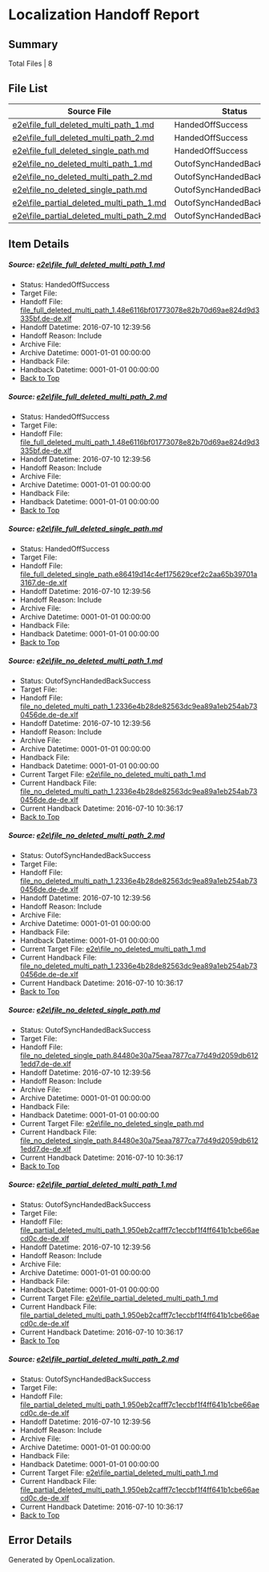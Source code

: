 # <a name='report-top'></a> Localization Handoff Report

## Summary
 Total Files | 8

## File List
 Source File | Status | Details 
 ----------- | ------ | ------- 
 [e2e\file_full_deleted_multi_path_1.md](https://github.com/OpenLocalizationTestOrg/oltest/blob/c8f3389205685a8cc169a1f4295220800c6d03bf/e2e/file_full_deleted_multi_path_1.md) | HandedOffSuccess | [Details](#46bd73076820e9de413143740724f2dd3f6d22f91)
 [e2e\file_full_deleted_multi_path_2.md](https://github.com/OpenLocalizationTestOrg/oltest/blob/c8f3389205685a8cc169a1f4295220800c6d03bf/e2e/file_full_deleted_multi_path_2.md) | HandedOffSuccess | [Details](#46bd73076820e9de413143740724f2dd3f6d22f92)
 [e2e\file_full_deleted_single_path.md](https://github.com/OpenLocalizationTestOrg/oltest/blob/c8f3389205685a8cc169a1f4295220800c6d03bf/e2e/file_full_deleted_single_path.md) | HandedOffSuccess | [Details](#557f229afe4b7d2d05e2fb5761d24dcd5a5640d23)
 [e2e\file_no_deleted_multi_path_1.md](https://github.com/OpenLocalizationTestOrg/oltest/blob/c8f3389205685a8cc169a1f4295220800c6d03bf/e2e/file_no_deleted_multi_path_1.md) | OutofSyncHandedBackSuccess | [Details](#578ee8c42c158f7cb9944746f301322e030328f34)
 [e2e\file_no_deleted_multi_path_2.md](https://github.com/OpenLocalizationTestOrg/oltest/blob/c8f3389205685a8cc169a1f4295220800c6d03bf/e2e/file_no_deleted_multi_path_2.md) | OutofSyncHandedBackSuccess | [Details](#578ee8c42c158f7cb9944746f301322e030328f35)
 [e2e\file_no_deleted_single_path.md](https://github.com/OpenLocalizationTestOrg/oltest/blob/c8f3389205685a8cc169a1f4295220800c6d03bf/e2e/file_no_deleted_single_path.md) | OutofSyncHandedBackSuccess | [Details](#9a9fa00db8b4b9333529356c4fb753037e2a20fd6)
 [e2e\file_partial_deleted_multi_path_1.md](https://github.com/OpenLocalizationTestOrg/oltest/blob/c8f3389205685a8cc169a1f4295220800c6d03bf/e2e/file_partial_deleted_multi_path_1.md) | OutofSyncHandedBackSuccess | [Details](#516d2eec9c83f674a8ef271bce0bc777654b96f17)
 [e2e\file_partial_deleted_multi_path_2.md](https://github.com/OpenLocalizationTestOrg/oltest/blob/c8f3389205685a8cc169a1f4295220800c6d03bf/e2e/file_partial_deleted_multi_path_2.md) | OutofSyncHandedBackSuccess | [Details](#516d2eec9c83f674a8ef271bce0bc777654b96f18)

## Item Details
##### <a name='46bd73076820e9de413143740724f2dd3f6d22f91'></a> Source: [e2e\file_full_deleted_multi_path_1.md](https://github.com/OpenLocalizationTestOrg/oltest/blob/c8f3389205685a8cc169a1f4295220800c6d03bf/e2e/file_full_deleted_multi_path_1.md)
* Status: HandedOffSuccess
* Target File: 
* Handoff File: [file_full_deleted_multi_path_1.48e6116bf01773078e82b70d69ae824d9d3335bf.de-de.xlf](https://github.com/OpenLocalizationTestOrg/olhandoff-e2e/blob/184640a7ab80c2c7744d072e83d2b2ddc9396a47/ol-handoff/OpenLocalizationTestOrg/oltest-dede-fly/ci/mt/file_full_deleted_multi_path_1.48e6116bf01773078e82b70d69ae824d9d3335bf.de-de.xlf)
* Handoff Datetime: 2016-07-10 12:39:56
* Handoff Reason: Include
* Archive File: 
* Archive Datetime: 0001-01-01 00:00:00
* Handback File: 
* Handback Datetime: 0001-01-01 00:00:00
* [Back to Top](#report-top)

##### <a name='46bd73076820e9de413143740724f2dd3f6d22f92'></a> Source: [e2e\file_full_deleted_multi_path_2.md](https://github.com/OpenLocalizationTestOrg/oltest/blob/c8f3389205685a8cc169a1f4295220800c6d03bf/e2e/file_full_deleted_multi_path_2.md)
* Status: HandedOffSuccess
* Target File: 
* Handoff File: [file_full_deleted_multi_path_1.48e6116bf01773078e82b70d69ae824d9d3335bf.de-de.xlf](https://github.com/OpenLocalizationTestOrg/olhandoff-e2e/blob/184640a7ab80c2c7744d072e83d2b2ddc9396a47/ol-handoff/OpenLocalizationTestOrg/oltest-dede-fly/ci/mt/file_full_deleted_multi_path_1.48e6116bf01773078e82b70d69ae824d9d3335bf.de-de.xlf)
* Handoff Datetime: 2016-07-10 12:39:56
* Handoff Reason: Include
* Archive File: 
* Archive Datetime: 0001-01-01 00:00:00
* Handback File: 
* Handback Datetime: 0001-01-01 00:00:00
* [Back to Top](#report-top)

##### <a name='557f229afe4b7d2d05e2fb5761d24dcd5a5640d23'></a> Source: [e2e\file_full_deleted_single_path.md](https://github.com/OpenLocalizationTestOrg/oltest/blob/c8f3389205685a8cc169a1f4295220800c6d03bf/e2e/file_full_deleted_single_path.md)
* Status: HandedOffSuccess
* Target File: 
* Handoff File: [file_full_deleted_single_path.e86419d14c4ef175629cef2c2aa65b39701a3167.de-de.xlf](https://github.com/OpenLocalizationTestOrg/olhandoff-e2e/blob/184640a7ab80c2c7744d072e83d2b2ddc9396a47/ol-handoff/OpenLocalizationTestOrg/oltest-dede-fly/ci/mt/file_full_deleted_single_path.e86419d14c4ef175629cef2c2aa65b39701a3167.de-de.xlf)
* Handoff Datetime: 2016-07-10 12:39:56
* Handoff Reason: Include
* Archive File: 
* Archive Datetime: 0001-01-01 00:00:00
* Handback File: 
* Handback Datetime: 0001-01-01 00:00:00
* [Back to Top](#report-top)

##### <a name='578ee8c42c158f7cb9944746f301322e030328f34'></a> Source: [e2e\file_no_deleted_multi_path_1.md](https://github.com/OpenLocalizationTestOrg/oltest/blob/c8f3389205685a8cc169a1f4295220800c6d03bf/e2e/file_no_deleted_multi_path_1.md)
* Status: OutofSyncHandedBackSuccess
* Target File: 
* Handoff File: [file_no_deleted_multi_path_1.2336e4b28de82563dc9ea89a1eb254ab730456de.de-de.xlf](https://github.com/OpenLocalizationTestOrg/olhandoff-e2e/blob/184640a7ab80c2c7744d072e83d2b2ddc9396a47/ol-handoff/OpenLocalizationTestOrg/oltest-dede-fly/ci/mt/file_no_deleted_multi_path_1.2336e4b28de82563dc9ea89a1eb254ab730456de.de-de.xlf)
* Handoff Datetime: 2016-07-10 12:39:56
* Handoff Reason: Include
* Archive File: 
* Archive Datetime: 0001-01-01 00:00:00
* Handback File: 
* Handback Datetime: 0001-01-01 00:00:00
* Current Target File: [e2e\file_no_deleted_multi_path_1.md](https://github.com/OpenLocalizationTestOrg/oltest-dede-fly/blob/3494d8da8ef58ee243d6866bc960a3b47e5fdcb3/e2e/file_no_deleted_multi_path_1.md)
* Current Handback File: [file_no_deleted_multi_path_1.2336e4b28de82563dc9ea89a1eb254ab730456de.de-de.xlf](https://github.com/OpenLocalizationTestOrg/olhandback-e2e/blob/6f7f1f01d249a381ed5be84865327c69bfb6cf7b/ol-handback/OpenLocalizationTestOrg/oltest-dede-fly/ci/mt/file_no_deleted_multi_path_1.2336e4b28de82563dc9ea89a1eb254ab730456de.de-de.xlf)
* Current Handback Datetime: 2016-07-10 10:36:17
* [Back to Top](#report-top)

##### <a name='578ee8c42c158f7cb9944746f301322e030328f35'></a> Source: [e2e\file_no_deleted_multi_path_2.md](https://github.com/OpenLocalizationTestOrg/oltest/blob/c8f3389205685a8cc169a1f4295220800c6d03bf/e2e/file_no_deleted_multi_path_2.md)
* Status: OutofSyncHandedBackSuccess
* Target File: 
* Handoff File: [file_no_deleted_multi_path_1.2336e4b28de82563dc9ea89a1eb254ab730456de.de-de.xlf](https://github.com/OpenLocalizationTestOrg/olhandoff-e2e/blob/184640a7ab80c2c7744d072e83d2b2ddc9396a47/ol-handoff/OpenLocalizationTestOrg/oltest-dede-fly/ci/mt/file_no_deleted_multi_path_1.2336e4b28de82563dc9ea89a1eb254ab730456de.de-de.xlf)
* Handoff Datetime: 2016-07-10 12:39:56
* Handoff Reason: Include
* Archive File: 
* Archive Datetime: 0001-01-01 00:00:00
* Handback File: 
* Handback Datetime: 0001-01-01 00:00:00
* Current Target File: [e2e\file_no_deleted_multi_path_1.md](https://github.com/OpenLocalizationTestOrg/oltest-dede-fly/blob/3494d8da8ef58ee243d6866bc960a3b47e5fdcb3/e2e/file_no_deleted_multi_path_1.md)
* Current Handback File: [file_no_deleted_multi_path_1.2336e4b28de82563dc9ea89a1eb254ab730456de.de-de.xlf](https://github.com/OpenLocalizationTestOrg/olhandback-e2e/blob/6f7f1f01d249a381ed5be84865327c69bfb6cf7b/ol-handback/OpenLocalizationTestOrg/oltest-dede-fly/ci/mt/file_no_deleted_multi_path_1.2336e4b28de82563dc9ea89a1eb254ab730456de.de-de.xlf)
* Current Handback Datetime: 2016-07-10 10:36:17
* [Back to Top](#report-top)

##### <a name='9a9fa00db8b4b9333529356c4fb753037e2a20fd6'></a> Source: [e2e\file_no_deleted_single_path.md](https://github.com/OpenLocalizationTestOrg/oltest/blob/c8f3389205685a8cc169a1f4295220800c6d03bf/e2e/file_no_deleted_single_path.md)
* Status: OutofSyncHandedBackSuccess
* Target File: 
* Handoff File: [file_no_deleted_single_path.84480e30a75eaa7877ca77d49d2059db6121edd7.de-de.xlf](https://github.com/OpenLocalizationTestOrg/olhandoff-e2e/blob/184640a7ab80c2c7744d072e83d2b2ddc9396a47/ol-handoff/OpenLocalizationTestOrg/oltest-dede-fly/ci/mt/file_no_deleted_single_path.84480e30a75eaa7877ca77d49d2059db6121edd7.de-de.xlf)
* Handoff Datetime: 2016-07-10 12:39:56
* Handoff Reason: Include
* Archive File: 
* Archive Datetime: 0001-01-01 00:00:00
* Handback File: 
* Handback Datetime: 0001-01-01 00:00:00
* Current Target File: [e2e\file_no_deleted_single_path.md](https://github.com/OpenLocalizationTestOrg/oltest-dede-fly/blob/3494d8da8ef58ee243d6866bc960a3b47e5fdcb3/e2e/file_no_deleted_single_path.md)
* Current Handback File: [file_no_deleted_single_path.84480e30a75eaa7877ca77d49d2059db6121edd7.de-de.xlf](https://github.com/OpenLocalizationTestOrg/olhandback-e2e/blob/6f7f1f01d249a381ed5be84865327c69bfb6cf7b/ol-handback/OpenLocalizationTestOrg/oltest-dede-fly/ci/mt/file_no_deleted_single_path.84480e30a75eaa7877ca77d49d2059db6121edd7.de-de.xlf)
* Current Handback Datetime: 2016-07-10 10:36:17
* [Back to Top](#report-top)

##### <a name='516d2eec9c83f674a8ef271bce0bc777654b96f17'></a> Source: [e2e\file_partial_deleted_multi_path_1.md](https://github.com/OpenLocalizationTestOrg/oltest/blob/c8f3389205685a8cc169a1f4295220800c6d03bf/e2e/file_partial_deleted_multi_path_1.md)
* Status: OutofSyncHandedBackSuccess
* Target File: 
* Handoff File: [file_partial_deleted_multi_path_1.950eb2cafff7c1eccbf1f4ff641b1cbe66aecd0c.de-de.xlf](https://github.com/OpenLocalizationTestOrg/olhandoff-e2e/blob/184640a7ab80c2c7744d072e83d2b2ddc9396a47/ol-handoff/OpenLocalizationTestOrg/oltest-dede-fly/ci/mt/file_partial_deleted_multi_path_1.950eb2cafff7c1eccbf1f4ff641b1cbe66aecd0c.de-de.xlf)
* Handoff Datetime: 2016-07-10 12:39:56
* Handoff Reason: Include
* Archive File: 
* Archive Datetime: 0001-01-01 00:00:00
* Handback File: 
* Handback Datetime: 0001-01-01 00:00:00
* Current Target File: [e2e\file_partial_deleted_multi_path_1.md](https://github.com/OpenLocalizationTestOrg/oltest-dede-fly/blob/3494d8da8ef58ee243d6866bc960a3b47e5fdcb3/e2e/file_partial_deleted_multi_path_1.md)
* Current Handback File: [file_partial_deleted_multi_path_1.950eb2cafff7c1eccbf1f4ff641b1cbe66aecd0c.de-de.xlf](https://github.com/OpenLocalizationTestOrg/olhandback-e2e/blob/6f7f1f01d249a381ed5be84865327c69bfb6cf7b/ol-handback/OpenLocalizationTestOrg/oltest-dede-fly/ci/mt/file_partial_deleted_multi_path_1.950eb2cafff7c1eccbf1f4ff641b1cbe66aecd0c.de-de.xlf)
* Current Handback Datetime: 2016-07-10 10:36:17
* [Back to Top](#report-top)

##### <a name='516d2eec9c83f674a8ef271bce0bc777654b96f18'></a> Source: [e2e\file_partial_deleted_multi_path_2.md](https://github.com/OpenLocalizationTestOrg/oltest/blob/c8f3389205685a8cc169a1f4295220800c6d03bf/e2e/file_partial_deleted_multi_path_2.md)
* Status: OutofSyncHandedBackSuccess
* Target File: 
* Handoff File: [file_partial_deleted_multi_path_1.950eb2cafff7c1eccbf1f4ff641b1cbe66aecd0c.de-de.xlf](https://github.com/OpenLocalizationTestOrg/olhandoff-e2e/blob/184640a7ab80c2c7744d072e83d2b2ddc9396a47/ol-handoff/OpenLocalizationTestOrg/oltest-dede-fly/ci/mt/file_partial_deleted_multi_path_1.950eb2cafff7c1eccbf1f4ff641b1cbe66aecd0c.de-de.xlf)
* Handoff Datetime: 2016-07-10 12:39:56
* Handoff Reason: Include
* Archive File: 
* Archive Datetime: 0001-01-01 00:00:00
* Handback File: 
* Handback Datetime: 0001-01-01 00:00:00
* Current Target File: [e2e\file_partial_deleted_multi_path_1.md](https://github.com/OpenLocalizationTestOrg/oltest-dede-fly/blob/3494d8da8ef58ee243d6866bc960a3b47e5fdcb3/e2e/file_partial_deleted_multi_path_1.md)
* Current Handback File: [file_partial_deleted_multi_path_1.950eb2cafff7c1eccbf1f4ff641b1cbe66aecd0c.de-de.xlf](https://github.com/OpenLocalizationTestOrg/olhandback-e2e/blob/6f7f1f01d249a381ed5be84865327c69bfb6cf7b/ol-handback/OpenLocalizationTestOrg/oltest-dede-fly/ci/mt/file_partial_deleted_multi_path_1.950eb2cafff7c1eccbf1f4ff641b1cbe66aecd0c.de-de.xlf)
* Current Handback Datetime: 2016-07-10 10:36:17
* [Back to Top](#report-top)


## Error Details

Generated by OpenLocalization.
